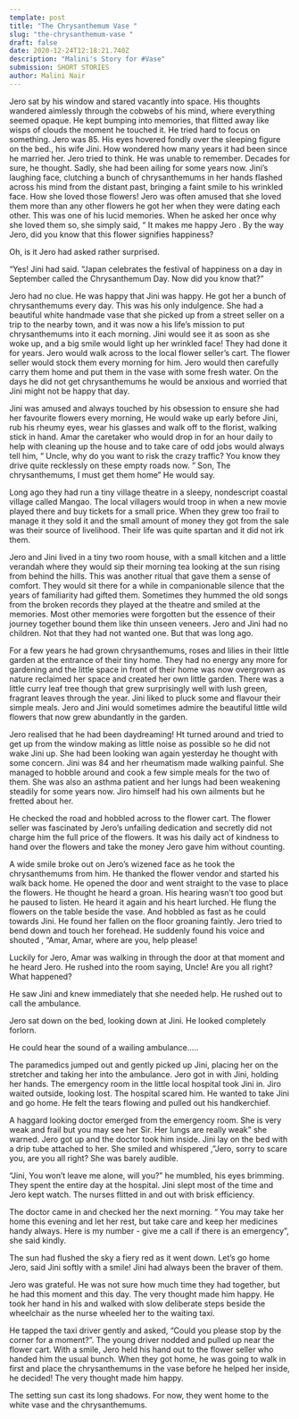 ```yaml
---
template: post
title: "The Chrysanthemum Vase "
slug: "the-chrysanthemum-vase "
draft: false
date: 2020-12-24T12:18:21.740Z
description: "Malini's Story for #Vase"
submission: SHORT STORIES
author: Malini Nair
---
```

Jero sat by his window and stared vacantly into space. His thoughts wandered aimlessly through the cobwebs of his mind, where everything seemed opaque. He kept bumping into memories, that flitted away like wisps of clouds the moment he touched it. He tried hard to focus on something. Jero was 85. His eyes hovered fondly over the sleeping figure on the bed., his wife Jini. How wondered how many years it had been since he married her. Jero tried to think. He was unable to remember. Decades for sure, he thought. Sadly, she had been ailing for some years now. Jini’s laughing face, clutching a bunch of chrysanthemums in her hands flashed across his mind from the distant past, bringing a faint smile to his wrinkled face. How she loved those flowers! Jero was often amused that she loved them more than any other flowers he got her when they were dating each other. This was one of his lucid memories. When he asked her once why she loved them so, she simply said, “ It makes me happy Jero . By the way Jero, did you know that this flower signifies happiness?

Oh, is it Jero had asked rather surprised.

“Yes! Jini had said. “Japan celebrates the festival of happiness on a day in September called the Chrysanthemum Day. Now did you know that?”

Jero had no clue. He was happy that Jini was happy. He got her a bunch of chrysanthemums every day. This was his only indulgence. She had a beautiful white handmade vase that she picked up from a street seller on a trip to the nearby town, and it was now a his life’s mission to put chrysanthemums into it each morning. Jini would see it as soon as she woke up, and a big smile would light up her wrinkled face! They had done it for years. Jero would walk across to the local flower seller’s cart. The flower seller would stock them every morning for him. Jero would then carefully carry them home and put them in the vase with some fresh water. On the days he did not get chrysanthemums he would be anxious and worried that Jini might not be happy that day.

Jini was amused and always touched by his obsession to ensure she had her favourite flowers every morning, He would wake up early before Jini, rub his rheumy eyes, wear his glasses and walk off to the florist, walking stick in hand. Amar the caretaker who would drop in for an hour daily to help with cleaning up the house and to take care of odd jobs would always tell him, “ Uncle, why do you want to risk the crazy traffic? You know they drive quite recklessly on these empty roads now. “ Son, The chrysanthemums, I must get them home” He would say.

Long ago they had run a tiny village theatre in a sleepy, nondescript coastal village called Mangao. The local villagers would troop in when a new movie played there and buy tickets for a small price. When they grew too frail to manage it they sold it and the small amount of money they got from the sale was their source of livelihood. Their life was quite spartan and it did not irk them.

Jero and Jini lived in a tiny two room house, with a small kitchen and a little verandah where they would sip their morning tea looking at the sun rising from behind the hills. This was another ritual that gave them a sense of comfort. They would sit there for a while in companionable silence that the years of familiarity had gifted them. Sometimes they hummed the old songs from the broken records they played at the theatre and smiled at the memories. Most other memories were forgotten but the essence of their journey together bound them like thin unseen veneers. Jero and Jini had no children. Not that they had not wanted one. But that was long ago.

For a few years he had grown chrysanthemums, roses and lilies in their little garden at the entrance of their tiny home. They had no energy any more for gardening and the little space in front of their home was now overgrown as nature reclaimed her space and created her own little garden. There was a little curry leaf tree though that grew surprisingly well with lush green, fragrant leaves through the year. Jini liked to pluck some and flavour their simple meals. Jero and Jini would sometimes admire the beautiful little wild flowers that now grew abundantly in the garden.

Jero realised that he had been daydreaming! Ht turned around and tried to get up from the window making as little noise as possible so he did not wake Jini up. She had been looking wan again yesterday he thought with some concern. Jini was 84 and her rheumatism made walking painful. She managed to hobble around and cook a few simple meals for the two of them. She was also an asthma patient and her lungs had been weakening steadily for some years now. Jiro himself had his own ailments but he fretted about her.

He checked the road and hobbled across to the flower cart. The flower seller was fascinated by Jero’s unfailing dedication and secretly did not charge him the full price of the flowers. It was his daily act of kindness to hand over the flowers and take the money Jero gave him without counting.

A wide smile broke out on Jero’s wizened face as he took the chrysanthemums from him. He thanked the flower vendor and started his walk back home. He opened the door and went straight to the vase to place the flowers. He thought he heard a groan. His hearing wasn’t too good but he paused to listen. He heard it again and his heart lurched. He flung the flowers on the table beside the vase. And hobbled as fast as he could towards Jini. He found her fallen on the floor groaning faintly. Jero tried to bend down and touch her forehead. He suddenly found his voice and shouted , “Amar, Amar, where are you, help please!

Luckily for Jero, Amar was walking in through the door at that moment and he heard Jero. He rushed into the room saying, Uncle! Are you all right? What happened?

He saw Jini and knew immediately that she needed help. He rushed out to call the ambulance.

Jero sat down on the bed, looking down at Jini. He looked completely forlorn.

He could hear the sound of a wailing ambulance…..

The paramedics jumped out and gently picked up Jini, placing her on the stretcher and taking her into the ambulance. Jero got in with Jini, holding her hands. The emergency room in the little local hospital took Jini in. Jiro waited outside, looking lost. The hospital scared him. He wanted to take Jini and go home. He felt the tears flowing and pulled out his handkerchief.

A haggard looking doctor emerged from the emergency room. She is very weak and frail but you may see her Sir. Her lungs are really weak” she warned. Jero got up and the doctor took him inside. Jini lay on the bed with a drip tube attached to her. She smiled and whispered ,”Jero, sorry to scare you, are you all right? She was barely audible.

“Jini, You won’t leave me alone, will you?” he mumbled, his eyes brimming. They spent the entire day at the hospital. Jini slept most of the time and Jero kept watch. The nurses flitted in and out with brisk efficiency.

The doctor came in and checked her the next morning. “ You may take her home this evening and let her rest, but take care and keep her medicines handy always. Here is my number - give me a call if there is an emergency”, she said kindly.

The sun had flushed the sky a fiery red as it went down. Let’s go home Jero, said Jini softly with a smile! Jini had always been the braver of them.

Jero was grateful. He was not sure how much time they had together, but he had this moment and this day. The very thought made him happy. He took her hand in his and walked with slow deliberate steps beside the wheelchair as the nurse wheeled her to the waiting taxi.

He tapped the taxi driver gently and asked, “Could you please stop by the corner for a moment?”. The young driver nodded and pulled up near the flower cart. With a smile, Jero held his hand out to the flower seller who handed him the usual bunch. When they got home, he was going to walk in first and place the chrysanthemums in the vase before he helped her inside, he decided! The very thought made him happy.

The setting sun cast its long shadows. For now, they went home to the white vase and the chrysanthemums.